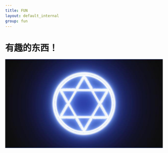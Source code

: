 ```yaml
---
title: FUN
layout: default_internal
group: fun
---
```


# 有趣的东西！


<img class="img-responsive center-block" src="/static/img/magic-hex.jpeg" alt="Join Us!">
